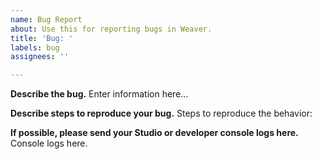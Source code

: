 ```yaml
---
name: Bug Report
about: Use this for reporting bugs in Weaver.
title: 'Bug: '
labels: bug
assignees: ''

---
```


**Describe the bug.**
Enter information here...

**Describe steps to reproduce your bug.**
Steps to reproduce the behavior:

**If possible, please send your Studio or developer console logs here.**
Console logs here.
